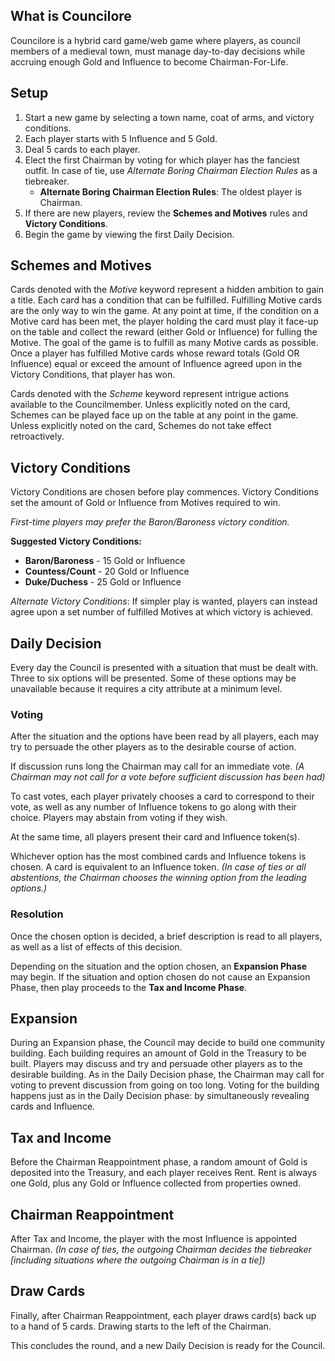 ## What is Councilore

Councilore is a hybrid card game/web game where players, as council members of a medieval town, must manage day-to-day decisions while accruing enough Gold and Influence to become Chairman-For-Life.

## Setup

1.  Start a new game by selecting a town name, coat of arms, and victory conditions.
2.  Each player starts with 5 Influence and 5 Gold.
3.  Deal 5 cards to each player.
4.  Elect the first Chairman by voting for which player has the fanciest outfit. In case of tie, use _Alternate Boring Chairman Election Rules_ as a tiebreaker.
    *   **Alternate Boring Chairman Election Rules**: The oldest player is Chairman.
5.  If there are new players, review the **Schemes and Motives** rules and **Victory Conditions**.
6.  Begin the game by viewing the first Daily Decision.

## Schemes and Motives

Cards denoted with the _Motive_ keyword represent a hidden ambition to gain a title. Each card has a condition that can be fulfilled. Fulfilling Motive cards are the only way to win the game. At any point at time, if the condition on a Motive card has been met, the player holding the card must play it face-up on the table and collect the reward (either Gold or Influence) for fulling the Motive. The goal of the game is to fulfill as many Motive cards as possible. Once a player has fulfilled Motive cards whose reward totals (Gold OR Influence) equal or exceed the amount of Influence agreed upon in the Victory Conditions, that player has won.

Cards denoted with the _Scheme_ keyword represent intrigue actions available to the Councilmember. Unless explicitly noted on the card, Schemes can be played face up on the table at any point in the game. Unless explicitly noted on the card, Schemes do not take effect retroactively.

## Victory Conditions

Victory Conditions are chosen before play commences. Victory Conditions set the amount of Gold or Influence from Motives required to win.

_First-time players may prefer the Baron/Baroness victory condition._

**Suggested Victory Conditions:**

*   **Baron/Baroness** - 15 Gold or Influence
*   **Countess/Count** - 20 Gold or Influence
*   **Duke/Duchess** - 25 Gold or Influence

_Alternate Victory Conditions_: If simpler play is wanted, players can instead agree upon a set number of fulfilled Motives at which victory is achieved.

## Daily Decision

Every day the Council is presented with a situation that must be dealt with. Three to six options will be presented. Some of these options may be unavailable because it requires a city attribute at a minimum level.

### Voting

After the situation and the options have been read by all players, each may try to persuade the other players as to the desirable course of action.

If discussion runs long the Chairman may call for an immediate vote. _(A Chairman may not call for a vote before sufficient discussion has been had)_

To cast votes, each player privately chooses a card to correspond to their vote, as well as any number of Influence tokens to go along with their choice. Players may abstain from voting if they wish.

At the same time, all players present their card and Influence token(s).

Whichever option has the most combined cards and Influence tokens is chosen. A card is equivalent to an Influence token. _(In case of ties or all abstentions, the Chairman chooses the winning option from the leading options.)_

### Resolution

Once the chosen option is decided, a brief description is read to all players, as well as a list of effects of this decision.

Depending on the situation and the option chosen, an **Expansion Phase** may begin. If the situation and option chosen do not cause an Expansion Phase, then play proceeds to the **Tax and Income Phase**.

## Expansion

During an Expansion phase, the Council may decide to build one community building. Each building requires an amount of Gold in the Treasury to be built. Players may discuss and try and persuade other players as to the desirable building. As in the Daily Decision phase, the Chairman may call for voting to prevent discussion from going on too long. Voting for the building happens just as in the Daily Decision phase: by simultaneously revealing cards and Influence.

## Tax and Income

Before the Chairman Reappointment phase, a random amount of Gold is deposited into the Treasury, and each player receives Rent. Rent is always one Gold, plus any Gold or Influence collected from properties owned.

## Chairman Reappointment

After Tax and Income, the player with the most Influence is appointed Chairman. _(In case of ties, the outgoing Chairman decides the tiebreaker [including situations where the outgoing Chairman is in a tie])_

## Draw Cards

Finally, after Chairman Reappointment, each player draws card(s) back up to a hand of 5 cards. Drawing starts to the left of the Chairman.

This concludes the round, and a new Daily Decision is ready for the Council.
